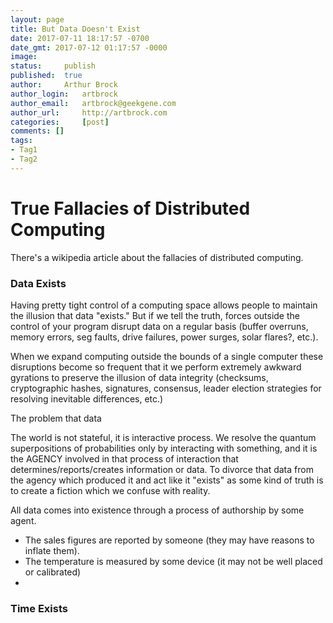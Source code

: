 ```yaml
---
layout: page
title: But Data Doesn't Exist
date: 2017-07-11 18:17:57 -0700
date_gmt: 2017-07-12 01:17:57 -0000
image: 		
status: 	publish
published: 	true
author: 	Arthur Brock
author_login: 	artbrock
author_email: 	artbrock@geekgene.com
author_url: 	http://artbrock.com
categories: 	[post]
comments: []
tags:
- Tag1
- Tag2
---
```



# True Fallacies of Distributed Computing

There's a wikipedia article about the fallacies of distributed computing.

### Data Exists

Having pretty tight control of a computing space allows people to maintain the illusion that data "exists." But if we tell the truth, forces outside the control of your program disrupt data on a regular basis (buffer overruns, memory errors, seg faults, drive failures, power surges, solar flares?, etc.).

When we expand computing outside the bounds of a single computer these disruptions become so frequent that it we perform extremely awkward gyrations to preserve the illusion of data integrity (checksums, cryptographic hashes, signatures, consensus, leader election strategies for resolving inevitable differences, etc.)

The problem that data

The world is not stateful, it is interactive process. We resolve the quantum superpositions of probabilities only by interacting with something, and it is the AGENCY involved in that process of interaction that determines/reports/creates information or data. To divorce that data from the agency which produced it and act like it "exists" as some kind of truth is to create a fiction which we confuse with reality.

All data comes into existence through a process of authorship by some agent.
 - The sales figures are reported by someone (they may have reasons to inflate them).
 - The temperature is measured by some device (it may not be well placed or calibrated)
 -

### Time Exists
